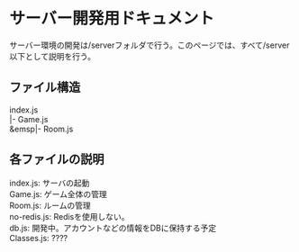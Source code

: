 # サーバー開発用ドキュメント

サーバー環境の開発は/serverフォルダで行う。このページでは、すべて/server以下として説明を行う。  

## ファイル構造

index.js  
|- Game.js  
&emsp|-  Room.js

## 各ファイルの説明

index.js: サーバの起動  
Game.js: ゲーム全体の管理  
Room.js: ルームの管理  
no-redis.js: Redisを使用しない。  
db.js: 開発中。アカウントなどの情報をDBに保持する予定  
Classes.js: ????  

